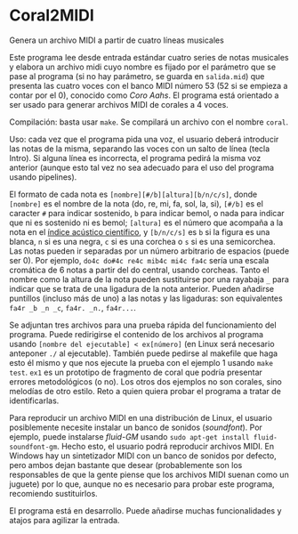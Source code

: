# Coral2MIDI
Genera un archivo MIDI a partir de cuatro líneas musicales


Este programa lee desde entrada estándar cuatro series de notas musicales y elabora un archivo midi cuyo nombre es fijado por el parámetro que se pase al programa (si no hay parámetro, se guarda en `salida.mid`) que presenta las cuatro voces con el banco MIDI número 53 (52 si se empieza a contar por el 0), conocido como *Coro Aahs*. El programa está orientado a ser usado para generar archivos MIDI de corales a 4 voces.

Compilación: basta usar `make`. Se compilará un archivo con el nombre `coral`.

Uso: cada vez que el programa pida una voz, el usuario deberá introducir las notas de la misma, separando las voces con un salto de línea (tecla Intro). Si alguna línea es incorrecta, el programa pedirá la misma voz anterior (aunque esto tal vez no sea adecuado para el uso del programa usando pipelines).

El formato de cada nota es `[nombre][#/b][altura][b/n/c/s]`, donde `[nombre]` es el nombre de la nota (do, re, mi, fa, sol, la, si), `[#/b]` es el caracter `#` para indicar sostenido, `b` para indicar bemol, o nada para indicar que ni es sostenido ni es bemol; `[altura]` es el número que acompaña a la nota en el [índice acústico científico](http://es.wikipedia.org/wiki/%C3%8Dndice_ac%C3%BAstico_cient%C3%ADfico), y `[b/n/c/s]` es `b` si la figura es una blanca, `n` si es una negra, `c` si es una corchea o `s` si es una semicorchea. Las notas pueden ir separadas por un número arbitrario de espacios (puede ser 0). Por ejemplo, `do4c do#4c re4c mib4c mi4c fa4c` sería una escala cromática de 6 notas a partir del do central, usando corcheas. Tanto el nombre como la altura de la nota pueden sustituirse por una rayabaja `_` para indicar que se trata de una ligadura de la nota anterior. Pueden añadirse puntillos (incluso más de uno) a las notas y las ligaduras: son equivalentes `fa4r _b _n _c`, `fa4r. _n.`, `fa4r...`.

Se adjuntan tres archivos para una prueba rápida del funcionamiento del programa. Puede redirigirse el contenido de los archivos al programa usando `[nombre del ejecutable] < ex[número]` (en Linux será necesario anteponer `./` al ejecutable). También puede pedirse al makefile que haga esto él mismo y que nos ejecute la prueba con el ejemplo 1 usando `make test`. `ex1` es un prototipo de fragmento de coral que podría presentar errores metodológicos (o no). Los otros dos ejemplos no son corales, sino melodías de otro estilo. Reto a quien quiera probar el programa a tratar de identificarlas.

Para reproducir un archivo MIDI en una distribución de Linux, el usuario posiblemente necesite instalar un banco de sonidos (*soundfont*). Por ejemplo, puede instalarse *fluid-GM* usando `sudo apt-get install fluid-soundfont-gm`. Hecho esto, el usuario podrá reproducir archivos MIDI. En Windows hay un sintetizador MIDI con un banco de sonidos por defecto, pero ambos dejan bastante que desear (probablemente son los responsables de que la gente piense que los archivos MIDI suenan como un juguete) por lo que, aunque no es necesario para probar este programa, recomiendo sustituirlos.

El programa está en desarrollo. Puede añadirse muchas funcionalidades y atajos para agilizar la entrada.
